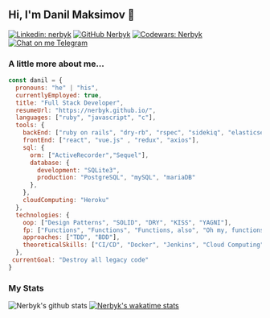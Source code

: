 ## Hi, I'm Danil Maksimov 👋
[![Linkedin: nerbyk](https://img.shields.io/badge/-nerbyk-blue?style=flat-square&logo=Linkedin&logoColor=white&link=https://www.linkedin.com/in/nerbyk/)](https://www.linkedin.com/in/nerbyk/)
[![GitHub Nerbyk](https://img.shields.io/github/followers/nerbyk?label=follow&style=social)](https://github.com/Nerbyk)
[![Codewars: Nerbyk](https://www.codewars.com/users/Nerbyk/badges/micro)](https://www.codewars.com/users/Nerbyk)
[![Chat on me Telegram](https://img.shields.io/badge/Chat%20on-Telegram-brightgreen.svg)](https://t.me/nerby1) 

### A little more about me... 
```javascript 
const danil = {
  pronouns: "he" | "his",
  currentlyEmployed: true, 
  title: "Full Stack Developer",
  resumeUrl: "https://nerbyk.github.io/",
  languages: ["ruby", "javascript", "c"],
  tools: {
    backEnd: ["ruby on rails", "dry-rb", "rspec", "sidekiq", "elasticsearch"],
    frontEnd: ["react", "vue.js" , "redux", "axios"],
    sql: {
      orm: ["ActiveRecorder","Sequel"],
      database: {
        development: "SQLite3",
        production: "PostgreSQL", "mySQL", "mariaDB"
      },
    },
    cloudComputing: "Heroku"
  },
  technologies: {
    oop: ["Design Patterns", "SOLID", "DRY", "KISS", "YAGNI"],
    fp: ["Functions", "Functions", "Functions, also", "Oh my, functions again!"], 
    approaches: ["TDD", "BDD"],
    theoreticalSkills: ["CI/CD", "Docker", "Jenkins", "Cloud Computing"]
  },
 currentGoal: "Destroy all legacy code"
}
```
### My Stats
![Nerbyk's github stats](https://github-readme-stats.vercel.app/api?username=nerbyk&show_icons=true&theme=radical&hide=prs,issues,contribs)
[![Nerbyk's wakatime stats](https://github-readme-stats.vercel.app/api/wakatime?username=Nerbyk)](https://wakatime.com/@Nerbyk) 
